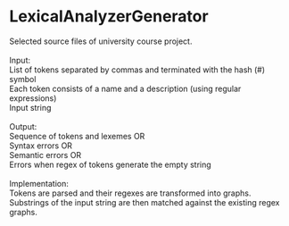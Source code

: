 # LexicalAnalyzerGenerator

Selected source files of university course project. <br />
<br />
Input: <br />
List of tokens separated by commas and terminated with the hash (#) symbol <br />
Each token consists of a name and a description (using regular expressions) <br />
Input string <br />
<br />
Output: <br />
Sequence of tokens and lexemes OR <br />
Syntax errors OR <br />
Semantic errors OR <br />
Errors when regex of tokens generate the empty string <br />
<br />
Implementation: <br />
Tokens are parsed and their regexes are transformed into graphs. <br />
Substrings of the input string are then matched against the existing regex graphs.
